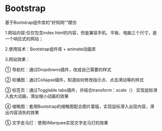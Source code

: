 # Bootstrap
基于Bootstrap组件库的“好知网“”模仿

1.网站内容:仅仅包含index.html的内容，但是兼容手机、平板、电脑三个尺寸，是一个响应式的网站；

2.使用技术：Bootstrap组件库 + animate动画库

3.网站效果：

① 导航栏：通过Dropdowns插件，改成自己需要的样式

② 轮播图：通过Collapse插件，知道如何修改指示点、点击滑动等的样式 

③ 标签页：通过Togglable tabs插件，并结合transform：scale（） 实现鼠标滑入放大动画，滑出缩小动画的效果

④ 缩略图：套用Bootstrap的缩略图配合图片蒙版，实现鼠标滑入出现内容，滑出内容消失的效果

⑤ 文字走马灯：使用liMarquee实现文字走马灯的效果

